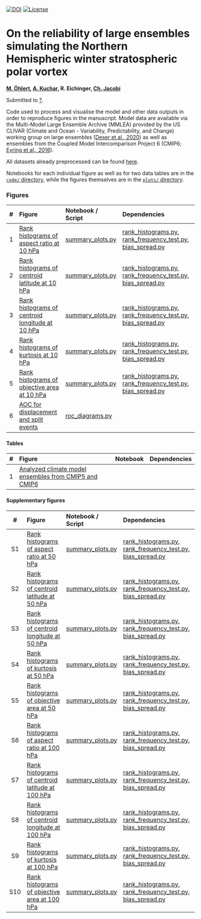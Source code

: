 <!--- [![DOI](https://zenodo.org/badge/382086874.svg)](https://zenodo.org/badge/latestdoi/382086874)
 [![Python 3.7](https://img.shields.io/badge/python-3.7-blue.svg)](https://www.python.org/downloads/release/python-369/)
--> 



[![DOI](https://zenodo.org/badge/491078223.svg)](https://zenodo.org/badge/latestdoi/491078223) [![License](https://img.shields.io/badge/License-MIT-yellow.svg)](LICENSE)

# On the reliability of large ensembles simulating the Northern Hemispheric winter stratospheric polar vortex
**[M. Öhlert](https://github.com/maoehlert), [A. Kuchar](https://github.com/kuchaale), R. Eichinger, [Ch. Jacobi](https://github.com/christophjacobi)**

Submitted to [?](?).

Code used to process and visualise the model and other data outputs in order to reproduce figures in the manuscript.
Model data are available via  the Multi-Model Large Ensemble Archive
(MMLEA) provided by the US CLIVAR (Climate and Ocean - Variability, Predictability, and Change) working group on large
ensembles ([Deser et al., 2020](https://www.nature.com/articles/s41558-020-0731-2)) as well as ensembles from the Coupled Model Intercomparison Project 6 (CMIP6; [Eyring et al.,
2016](https://gmd.copernicus.org/articles/9/1937/2016/)). 

All datasets already preprocessed can be found [here](https://data.mendeley.com/datasets/d6yg8ncppg/1).

Notebooks for each individual figure as well as for two data tables are in the [`code/` directory](code), while the figures themselves are in the [`plots/` directory](plots).


### Figures
|  #  | Figure                                                                                                                                                                                                    | Notebook / Script                                                                              | Dependencies                                                                                                                                                             |
|:---:|:----------------------------------------------------------------------------------------------------------------------------------------------------------------------------------------------------------|:--------------------------------------------------------------------------------------|:-------------------------------------------------------------------------------------------------------------------------------------------------------------------------|
|  1 | [Rank histograms of aspect ratio at 10 hPa](plots/aspect_ratio_10hPa.png) | [summary_plots.py](code/summary_plots.py) | [rank_histograms.py](code/rank_histograms.py), [rank_frequency_test.py](code/rank_frequency_test.py), [bias_spread.py](code/bias_spread.py) |
|  2 | [Rank histograms of centroid latitude at 10 hPa](plots/centroid_latitude_10hPa.png}) | [summary_plots.py](code/summary_plots.py) | [rank_histograms.py](code/rank_histograms.py), [rank_frequency_test.py](code/rank_frequency_test.py), [bias_spread.py](code/bias_spread.py) |
|  3 | [Rank histograms of centroid longitude at 10 hPa](plots/centroid_longitude_10hPa.png) | [summary_plots.py](code/summary_plots.py) | [rank_histograms.py](code/rank_histograms.py), [rank_frequency_test.py](code/rank_frequency_test.py), [bias_spread.py](code/bias_spread.py) |
|  4 | [Rank histograms of kurtosis at 10 hPa](plots/kurtosis_10hPa.png) | [summary_plots.py](code/summary_plots.py) | [rank_histograms.py](code/rank_histograms.py), [rank_frequency_test.py](code/rank_frequency_test.py), [bias_spread.py](code/bias_spread.py) |
|  5 | [Rank histograms of objective area at 10 hPa](plots/objective_area_10hPa.png) | [summary_plots.py](code/summary_plots.py) | [rank_histograms.py](code/rank_histograms.py), [rank_frequency_test.py](code/rank_frequency_test.py), [bias_spread.py](code/bias_spread.py) |
|  6 | [AOC for displacement and split events](plots/areas_displacement_split.png) | [roc_diagrams.py](code/roc_diagrams.py) |  |


#### Tables
|  #  | Figure                                                                                                                                                                                                    | Notebook                                                                              | Dependencies                                                                                                                                                             |
|:---:|:----------------------------------------------------------------------------------------------------------------------------------------------------------------------------------------------------------|:--------------------------------------------------------------------------------------|:-------------------------------------------------------------------------------------------------------------------------------------------------------------------------|
|  1 | [Analyzed climate model ensembles from CMIP5 and CMIP6](tables/models.tex)                                               |               | |

#### Supplementary figures
|  #  | Figure                                                                                                                                                                                                    | Notebook / Script                                                                             | Dependencies                                                                                                                                                             |
|:---:|:----------------------------------------------------------------------------------------------------------------------------------------------------------------------------------------------------------|:--------------------------------------------------------------------------------------|:-------------------------------------------------------------------------------------------------------------------------------------------------------------------------|
|  S1 | [Rank histograms of aspect ratio at 50 hPa](plots/aspect_ratio_50hPa.png) | [summary_plots.py](code/summary_plots.py) | [rank_histograms.py](code/rank_histograms.py), [rank_frequency_test.py](code/rank_frequency_test.py), [bias_spread.py](code/bias_spread.py) |    
|  S2 | [Rank histograms of centroid latitude at 50 hPa](plots/centroid_latitude_50hPa.png) | [summary_plots.py](code/summary_plots.py) | [rank_histograms.py](code/rank_histograms.py), [rank_frequency_test.py](code/rank_frequency_test.py), [bias_spread.py](code/bias_spread.py) | 
|  S3 | [Rank histograms of centroid longitude at 50 hPa](plots/centroid_longitude_50hPa.png) | [summary_plots.py](code/summary_plots.py) | [rank_histograms.py](code/rank_histograms.py), [rank_frequency_test.py](code/rank_frequency_test.py), [bias_spread.py](code/bias_spread.py) |   
|  S4 | [Rank histograms of kurtosis at 50 hPa](plots/kurtosis_50hPa.png) | [summary_plots.py](code/summary_plots.py) | [rank_histograms.py](code/rank_histograms.py), [rank_frequency_test.py](code/rank_frequency_test.py), [bias_spread.py](code/bias_spread.py) |   
|  S5 | [Rank histograms of objective area at 50 hPa](plots/objective_area_50hPa.png) | [summary_plots.py](code/summary_plots.py) | [rank_histograms.py](code/rank_histograms.py), [rank_frequency_test.py](code/rank_frequency_test.py), [bias_spread.py](code/bias_spread.py) |   
|  S6 | [Rank histograms of aspect ratio at 100 hPa](plots/aspect_ratio_100hPa.png) | [summary_plots.py](code/summary_plots.py) | [rank_histograms.py](code/rank_histograms.py), [rank_frequency_test.py](code/rank_frequency_test.py), [bias_spread.py](code/bias_spread.py) |    
|  S7 | [Rank histograms of centroid latitude at 100 hPa](plots/centroid_latitude_100hPa.png) | [summary_plots.py](code/summary_plots.py) | [rank_histograms.py](code/rank_histograms.py), [rank_frequency_test.py](code/rank_frequency_test.py), [bias_spread.py](code/bias_spread.py) | 
|  S8 | [Rank histograms of centroid longitude at 100 hPa](plots/centroid_longitude_100hPa.png) | [summary_plots.py](code/summary_plots.py) | [rank_histograms.py](code/rank_histograms.py), [rank_frequency_test.py](code/rank_frequency_test.py), [bias_spread.py](code/bias_spread.py) |   
|  S9 | [Rank histograms of kurtosis at 100 hPa](plots/kurtosis_100hPa.png) | [summary_plots.py](code/summary_plots.py) | [rank_histograms.py](code/rank_histograms.py), [rank_frequency_test.py](code/rank_frequency_test.py), [bias_spread.py](code/bias_spread.py) |   
|  S10 | [Rank histograms of objective area at 100 hPa](plots/objective_area_100hPa.png) | [summary_plots.py](code/summary_plots.py) | [rank_histograms.py](code/rank_histograms.py), [rank_frequency_test.py](code/rank_frequency_test.py), [bias_spread.py](code/bias_spread.py) |   
